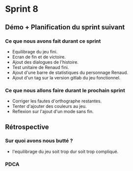 # Sprint 8

## Démo + Planification du sprint suivant

### Ce que nous avons fait durant ce sprint
- Equilibrage du jeu fini.
- Ecran de fin et de victoire.
- Ajout des dialogues de l'histoire.
- Test unitaire de Renaud fini.
- Ajout d'une barre de statistiques du personnage Renaud.
- Ajout d'un tag sur la version gitlab du jeu fonctionnel.

### Ce que nous allons faire durant le prochain sprint
- Corriger les fautes d'orthographe restantes. 
- Tenter d'ajouter des couleurs au jeu. 
- Reflexion sur l'ajout d'un mode sans fin.

## Rétrospective

### Sur quoi avons nous butté ?
- l'equilibrage du jeu soit trop dur soit trop compliqué.

### PDCA

